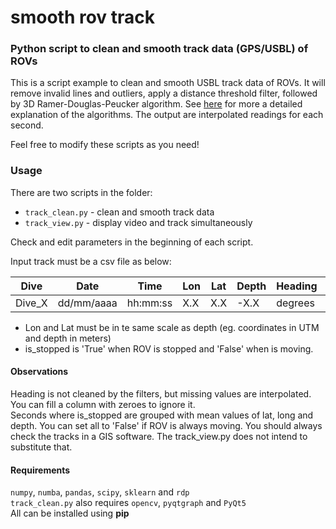 # smooth rov track

### Python script to clean and smooth track data (GPS/USBL) of ROVs

This is a script example to clean and smooth USBL track data of ROVs.
It will remove invalid lines and outliers, apply a distance threshold filter, followed by 3D Ramer-Douglas-Peucker algorithm.
See [here](https://www.gpsvisualizer.com/tutorials/track_filters.html) for more a detailed explanation of the algorithms.
The output are interpolated readings for each second.

Feel free to modify these scripts as you need!

### Usage
There are two scripts in the folder:
- `track_clean.py` - clean and smooth track data
- `track_view.py` - display video and track simultaneously

Check and edit parameters in the beginning of each script.

Input track must be a csv file as below:

|Dive|Date|Time|Lon|Lat|Depth|Heading|is_stopped|
|---|---|---|---|---|---|---|---|
|Dive_X|dd/mm/aaaa|hh:mm:ss|X.X|X.X|-X.X|degrees|True/False|

- Lon and Lat must be in te same scale as depth (eg. coordinates in UTM and depth in meters)
- is_stopped is 'True' when ROV is stopped and 'False' when is moving.

#### Observations
Heading is not cleaned by the filters, but missing values are interpolated. You can fill a column with zeroes to ignore it.<br>
Seconds where is_stopped are grouped with mean values of lat, long and depth. You can set all to 'False' if ROV is always moving.
You should always check the tracks in a GIS software. The track_view.py does not intend to substitute that.

#### Requirements
`numpy`, `numba`, `pandas`, `scipy`, `sklearn` and `rdp`<br>
`track_clean.py` also requires `opencv`, `pyqtgraph` and `PyQt5` <br>
All can be installed using **pip**

